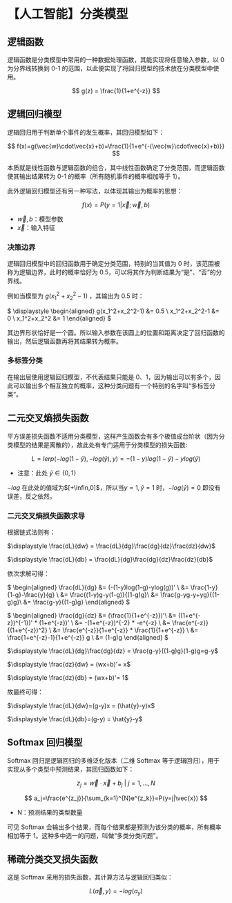 # 【人工智能】分类模型

## 逻辑函数

逻辑函数是分类模型中常用的一种数据处理函数，其能实现将任意输入参数，以 0 为分界线转换到 0-1 的范围，以此便实现了将回归模型的技术放在分类模型中使用。

$$
g(z) = \frac{1}{1+e^{-z}}
$$

## 逻辑回归模型

逻辑回归用于判断单个事件的发生概率，其回归模型如下：

$$
f(x)=g(\vec{w}\cdot\vec{x}+b)=\frac{1}{1+e^{-(\vec{w}\cdot\vec{x}+b)}}
$$

本质就是线性函数与逻辑函数的组合，其中线性函数确定了分类范围，而逻辑函数使其输出结果转为 0-1 的概率（所有随机事件的概率相加等于 1）。

此外逻辑回归模型还有另一种写法，以体现其输出为概率的思想：

$$
f(x)=P(y=1|\vec{x};\vec{w},b)
$$

- $\vec{w},b$：模型参数
- $\vec{x}$：输入特征

### 决策边界

逻辑回归模型中的回归函数用于确定分类范围，特别的当其值为 0 时，该范围被称为逻辑边界，此时的概率恰好为 0.5，可以将其作为判断结果为“是”、“否”的分界线。

例如当模型为 $g(x_1^2+x_2^2-1)$ ，其输出为 0.5 时：

$
\displaystyle
\begin{aligned}
g(x_1^2+x_2^2-1) &= 0.5 \\
x_1^2+x_2^2-1 &= 0 \\
x_1^2+x_2^2 &= 1
\end{aligned}
$

其边界形状恰好是一个圆。所以输入参数在该圆上的位置和距离决定了回归函数的输出，然后逻辑函数再将其结果转为概率。

### 多标签分类

在输出层使用逻辑回归模型，不代表结果只能是 0、1，因为输出可以有多个，因此可以输出多个相互独立的概率，这种分类问题有一个特别的名字叫“多标签分类”。

## 二元交叉熵损失函数

平方误差损失函数不适用分类模型，这样产生函数会有多个极值成台阶状（因为分类模型的结果是离散的），故此处有专门适用于分类模型的损失函数:

$$
L = lerp(-log(1-\hat{y}),-log(\hat{y}),y)=-(1-y)log(1-\hat{y})-ylog(\hat{y})
$$

- 注意：此处 $\hat{y} \in \{0,1\}$

$-log$ 在此处的值域为$[+\infin,0]$，所以当$y=1,\hat{y}=1$ 时，$-log(\hat{y})=0$ 即没有误差，反之依然。

### 二元交叉熵损失函数求导

根据链式法则有：

$\displaystyle \frac{dL}{dw} = \frac{dL}{dg}\frac{dg}{dz}\frac{dz}{dw}$

$\displaystyle \frac{dL}{db} = \frac{dL}{dg}\frac{dg}{dz}\frac{dz}{db}$

依次求解可得：

$
\begin{aligned}
\frac{dL}{dg} 
&= (-(1-y)log(1-g)-ylog(g))' \\
&= \frac{1-y}{1-g}-\frac{y}{g} \\
&= \frac{(1-y)g-y(1-g)}{(1-g)g}\\
&= \frac{g-yg-y+yg}{(1-g)g}\\
&= \frac{g-y}{(1-g)g}
\end{aligned}
$

$
\begin{aligned}
\frac{dg}{dz}
&= (\frac{1}{1+e^{-z}})'\\
&= ((1+e^{-z})^{-1})' * (1+e^{-z})' \\
&= -(1+e^{-z})^{-2} * -e^{-z} \\
&= \frac{e^{-z}}{(1+e^{-z})^2} \\
&= \frac{e^{-z}}{1+e^{-z}} * \frac{1}{1+e^{-z}} \\
&= \frac{1+e^{-z}-1}{1+e^{-z}} g \\
&= (1-g)g
\end{aligned}
$

$\displaystyle \frac{dL}{dg}\frac{dg}{dz} = \frac{g-y}{(1-g)g}(1-g)g=g-y$

$\displaystyle \frac{dz}{dw} = (wx+b)'= x$

$\displaystyle \frac{dz}{db} = (wx+b)'= 1$

故最终可得：

$\displaystyle \frac{dL}{dw}=(g-y)x = (\hat{y}-y)x$

$\displaystyle \frac{dL}{db}=(g-y) = \hat{y}-y$

## Softmax 回归模型

Softmax 回归是逻辑回归的多维泛化版本（二维 Softmax 等于逻辑回归），用于实现从多个类型中预测结果，其回归函数如下：

$$
z_j = \vec{w}\cdot\vec{x}+b_j~|~j=1,\dots,N
$$

$$
a_j=\frac{e^{z_j}}{\sum_{k=1}^{N}e^{z_k}}=P(y=j|\vec{x})
$$

- N：预测结果的类型数量

可见 Softmax 会输出多个结果，而每个结果都是预测为该分类的概率，所有概率相加等于 1。这种多中选一的问题，叫做“多类分类问题”。

## 稀疏分类交叉损失函数

这是 Softmax 采用的损失函数，其计算方法与逻辑回归类似：

$$
L(\vec{a},y)=-log(a_y)
$$
